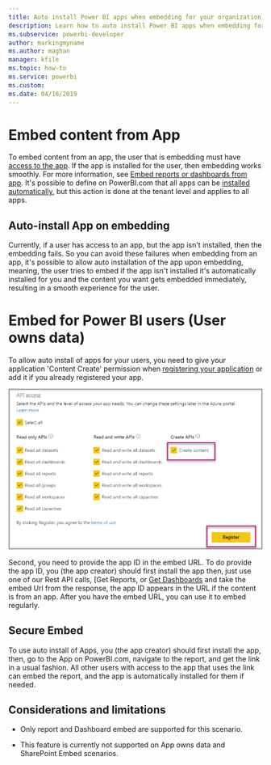 ```yaml
---
title: Auto install Power BI apps when embedding for your organization
description: Learn how to auto install Power BI apps when embedding for your organization.
ms.subservice: powerbi-developer
author: markingmyname
ms.author: maghan 
manager: kfile
ms.topic: how-to
ms.service: powerbi
ms.custom:
ms.date: 04/16/2019
---
```


# Embed content from App

To embed content from an app, the user that is embedding must have [access to the app](../service-create-distribute-apps.md). If the app is installed for the user, then embedding works smoothly. For more information, see [Embed reports or dashboards from app](embed-from-apps.md). It's possible to define on PowerBI.com that all apps can be [installed automatically](https://powerbi.microsoft.com/blog/automatically-install-apps/), but this action is done at the tenant level and applies to all apps.

## Auto-install App on embedding

Currently, if a user has access to an app, but the app isn't installed, then the embedding fails. So you can avoid these failures when embedding from an app, it's possible to allow auto installation of the app upon embedding, meaning, the user tries to embed if the app isn't installed it's automatically installed for you and the content you want gets embedded immediately, resulting in a smooth experience for the user.

# Embed for Power BI users (User owns data)

To allow auto install of apps for your users, you need to give your application 'Content Create' permission when [registering your application](register-app.md#register-with-the-power-bi-application-registration-tool) or add it if you already registered your app.

![Register app creates content](media/embed-auto-install-app/register-app-create-content.png)

Second, you need to provide the app ID in the embed URL. To do provide the app ID, you (the app creator) should first install the app then, just use one of our Rest API calls, [Get Reports, or [Get Dashboards](https://docs.microsoft.com/en-us/rest/api/power-bi/dashboards/getdashboards) and take the embed Url from the response, the app ID appears in the URL if the content is from an app.  After you have the embed URL, you can use it to embed regularly.

## Secure Embed

To use auto install of Apps, you (the app creator) should first install the app, then, go to the App on PowerBI.com, navigate to the report, and get the link in a usual fashion. All other users with access to the app that uses the link can embed the report, and the app is automatically installed for them if needed.

## Considerations and limitations

* Only report and Dashboard embed are supported for this scenario.

* This feature is currently not supported on App owns data and SharePoint Embed scenarios.